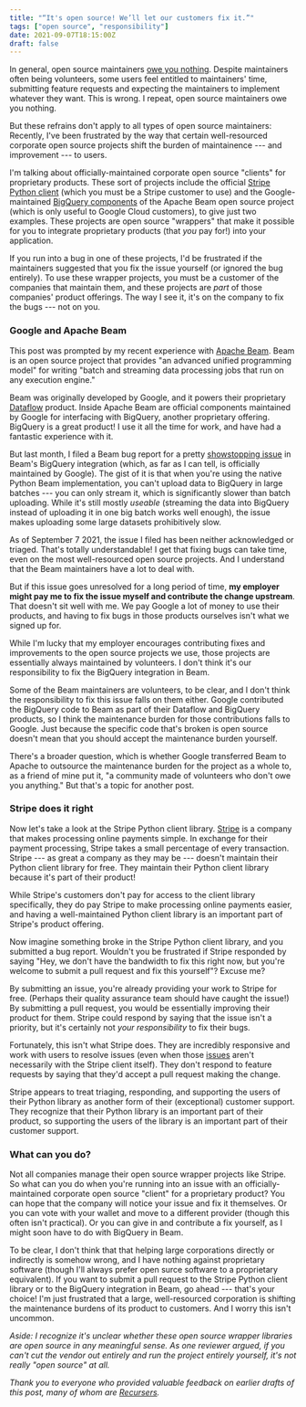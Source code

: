 ```yaml
---
title: "“It's open source! We’ll let our customers fix it.”"
tags: ["open source", "responsibility"]
date: 2021-09-07T18:15:00Z
draft: false
---
```


In general, open source maintainers [owe you nothing](https://mikemcquaid.com/2018/03/19/open-source-maintainers-owe-you-nothing/). Despite maintainers often being volunteers, some users feel entitled to maintainers' time, submitting feature requests and expecting the maintainers to implement whatever they want. This is wrong. I repeat, open source maintainers owe you nothing.

But these refrains don't apply to all types of open source maintainers: Recently, I've been frustrated by the way that certain well-resourced corporate open source projects shift the burden of maintainence --- and improvement --- to users.

I'm talking about officially-maintained corporate open source "clients" for proprietary products. These sort of projects include the official [Stripe Python client](https://github.com/stripe/stripe-python) (which you must be a Stripe customer to use) and the Google-maintained [BigQuery components](https://github.com/apache/beam/tree/master/sdks/python/apache_beam/io/gcp) of the Apache Beam open source project (which is only useful to Google Cloud customers), to give just two examples. These projects are open source "wrappers" that make it possible for you to integrate proprietary products (that *you* pay for!) into your application.

If you run into a bug in one of these projects, I'd be frustrated if the maintainers suggested that you fix the issue yourself (or ignored the bug entirely). To use these wrapper projects, you must be a customer of the companies that maintain them, and these projects are *part* of those companies' product offerings. The way I see it, it's on the company to fix the bugs --- not on you.

### Google and Apache Beam

This post was prompted by my recent experience with [Apache Beam](https://beam.apache.org/). Beam is an open source project that provides "an advanced unified programming model" for writing "batch and streaming data processing jobs that run on any execution engine."

Beam was originally developed by Google, and it powers their proprietary [Dataflow](https://cloud.google.com/dataflow) product. Inside Apache Beam are official components maintained by Google for interfacing with BigQuery, another proprietary offering. BigQuery is a great product! I use it all the time for work, and have had a fantastic experience with it.

But last month, I filed a Beam bug report for a pretty [showstopping issue](https://issues.apache.org/jira/projects/BEAM/issues/BEAM-12659?filter=allissues&orderby=created+DESC%2C+priority+DESC%2C+updated+DESC) in Beam's BigQuery integration (which, as far as I can tell, is officially maintained by Google). The gist of it is that when you're using the native Python Beam implementation, you can't upload data to BigQuery in large batches --- you can only stream it, which is significantly slower than batch uploading. While it's still mostly _useable_ (streaming the data into BigQuery instead of uploading it in one big batch works well enough), the issue makes uploading some large datasets prohibitively slow.

As of September 7 2021, the issue I filed has been neither acknowledged or triaged. That's totally understandable! I get that fixing bugs can take time, even on the most well-resourced open source projects. And I understand that the Beam maintainers have a lot to deal with. 

But if this issue goes unresolved for a long period of time, **my employer might pay me to fix the issue myself and contribute the change upstream**. That doesn't sit well with me. We pay Google a lot of money to use their products, and having to fix bugs in those products ourselves isn't what we signed up for.

While I'm lucky that my employer encourages contributing fixes and improvements to the open source projects we use, those projects are essentially always maintained by volunteers. I don't think it's our responsibility to fix the BigQuery integration in Beam.

Some of the Beam maintainers are volunteers, to be clear, and I don't think the responsibility to fix this issue falls on them either. Google contributed the BigQuery code to Beam as part of their Dataflow and BigQuery products, so I think the maintenance burden for those contributions falls to Google. Just because the specific code that's broken is open source doesn't mean that you should accept the maintenance burden yourself.

There's a broader question, which is whether Google transferred Beam to Apache to outsource the maintenance burden for the project as a whole to, as a friend of mine put it, "a community made of volunteers who don't owe you anything." But that's a topic for another post.

### Stripe does it right

Now let's take a look at the Stripe Python client library. [Stripe](https://stripe.com) is a company that makes processing online payments simple. In exchange for their payment processing, Stripe takes a small percentage of every transaction. Stripe --- as great a company as they may be --- doesn't maintain their Python client library for free. They maintain their Python client library because it's part of their product!

While Stripe's customers don't pay for access to the client library specifically, they do pay Stripe to make processing online payments easier, and having a well-maintained Python client library is an important part of Stripe's product offering.

Now imagine something broke in the Stripe Python client library, and you submitted a bug report. Wouldn't you be frustrated if Stripe responded by saying "Hey, we don't have the bandwidth to fix this right now, but you're welcome to submit a pull request and fix this yourself"? Excuse me? 

By submitting an issue, you're already providing your work to Stripe for free. (Perhaps their quality assurance team should have caught the issue!) By submitting a pull request, you would be essentially improving their product for them. Stripe could respond by saying that the issue isn't a priority, but it's certainly not *your responsibility* to fix their bugs.

Fortunately, this isn't what Stripe does. They are incredibly responsive and work with users to resolve issues (even when those [issues](https://github.com/stripe/stripe-python/issues/716) aren't necessarily with the Stripe client itself). They don't respond to feature requests by saying that they'd accept a pull request making the change.

Stripe appears to treat triaging, responding, and supporting the users of their Python library as another form of their (exceptional) customer support. They recognize that their Python library is an important part of their product, so supporting the users of the library is an important part of their customer support.

### What can you do?

Not all companies manage their open source wrapper projects like Stripe. So what can you do when you're running into an issue with an officially-maintained corporate open source "client" for a proprietary product? You can hope that the company will notice your issue and fix it themselves. Or you can vote with your wallet and move to a different provider (though this often isn't practical). Or you can give in and contribute a fix yourself, as I might soon have to do with BigQuery in Beam.

To be clear, I don't think that that helping large corporations directly or indirectly is somehow wrong, and I have nothing against proprietary software (though I'll always prefer open surce software to a proprietary equivalent). If you want to submit a pull request to the Stripe Python client library or to the BigQuery integration in Beam, go ahead --- that's your choice! I'm just frustrated that a large, well-resourced corporation is shifting the maintenance burdens of its product to customers. And I worry this isn't uncommon.

_Aside: I recognize it's unclear whether these open source wrapper libraries are open source in any meaningful sense. As one reviewer argued, if you can't cut the vendor out entirely and run the project entirely yourself, it's not really "open source" at all._

_Thank you to everyone who provided valuable feedback on earlier drafts of this post, many of whom are [Recursers](https://recurse.com)._